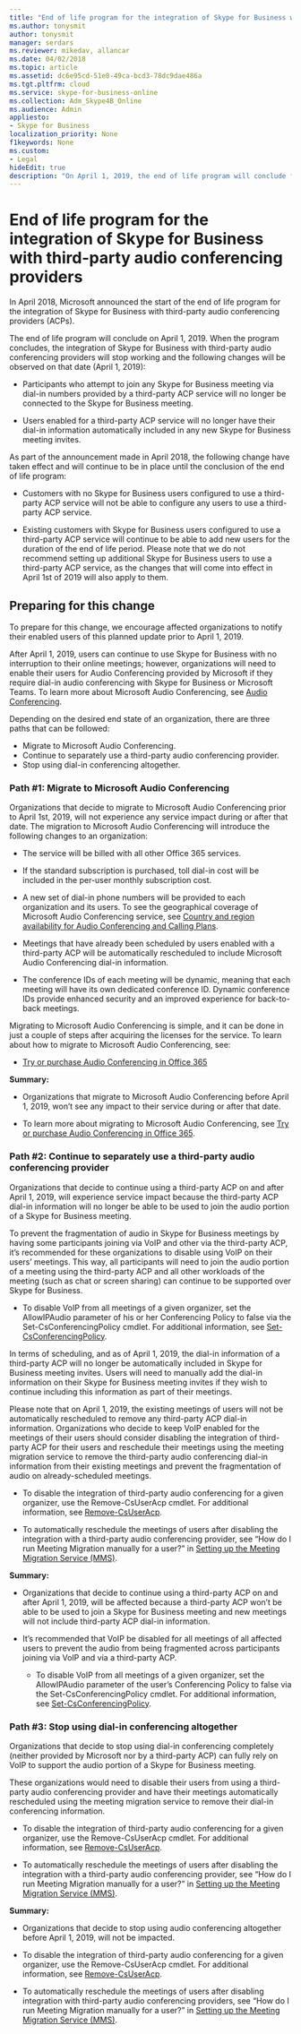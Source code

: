 ```yaml
---
title: "End of life program for the integration of Skype for Business with third-party audio conferencing providers "
ms.author: tonysmit
author: tonysmit
manager: serdars
ms.reviewer: mikedav, allancar
ms.date: 04/02/2018
ms.topic: article
ms.assetid: dc6e95cd-51e8-49ca-bcd3-78dc9dae486a
ms.tgt.pltfrm: cloud
ms.service: skype-for-business-online
ms.collection: Adm_Skype4B_Online
ms.audience: Admin
appliesto:
- Skype for Business
localization_priority: None
f1keywords: None
ms.custom:
- Legal
hideEdit: true
description: "On April 1, 2019, the end of life program will conclude for the integration of Skype for Business with third-party audio conferencing providers (3rd party ACP)." 
---
```


# End of life program for the integration of Skype for Business with third-party audio conferencing providers 

In April 2018, Microsoft announced the start of the end of life program for the integration of Skype for Business with third-party audio conferencing providers (ACPs). 

The end of life program will conclude on April 1, 2019. When the program concludes, the integration of Skype for Business with third-party audio conferencing providers will stop working and the following changes will be observed on that date (April 1, 2019): 

- Participants who attempt to join any Skype for Business meeting via dial-in numbers provided by a third-party ACP service will no longer be connected to the Skype for Business meeting.
 
- Users enabled for a third-party ACP service will no longer have their dial-in information automatically included in any new Skype for Business meeting invites. 

As part of the announcement made in April 2018, the following change have taken effect and will continue to be in place until the conclusion of the end of life program: 

- Customers with no Skype for Business users configured to use a third-party ACP service will not be able to configure any users to use a third-party ACP service. 

- Existing customers with Skype for Business users configured to use a third-party ACP service will continue to be able to add new users for the duration of the end of life period. Please note that we do not recommend setting up additional Skype for Business users to use a third-party ACP service, as the changes that will come into effect in April 1st of 2019 will also apply to them. 

## Preparing for this change

To prepare for this change, we encourage affected organizations to notify their enabled users of this planned update prior to April 1, 2019. 

After April 1, 2019, users can continue to use Skype for Business with no interruption to their online meetings; however, organizations will need to enable their users for Audio Conferencing provided by Microsoft if they require dial-in audio conferencing with Skype for Business or Microsoft Teams. To learn more about Microsoft Audio Conferencing, see [Audio Conferencing](https://products.office.com/en-us/skype-for-business/audio-conferencing). 

Depending on the desired end state of an organization, there are three paths that can be followed:

- Migrate to Microsoft Audio Conferencing. 
- Continue to separately use a third-party audio conferencing provider. 
- Stop using dial-in conferencing altogether.

### Path #1: Migrate to Microsoft Audio Conferencing   

Organizations that decide to migrate to Microsoft Audio Conferencing prior to April 1st, 2019, will not experience any service impact during or after that date. The migration to Microsoft Audio Conferencing will introduce the following changes to an organization: 

- The service will be billed with all other Office 365 services. 

- If the standard subscription is purchased, toll dial-in cost will be included in the per-user monthly subscription cost. 

- A new set of dial-in phone numbers will be provided to each organization and its users. To see the geographical coverage of Microsoft Audio Conferencing service, see [Country and region availability for Audio Conferencing and Calling Plans](../country-and-region-availability-for-audio-conferencing-and-calling-plans/country-and-region-availability-for-audio-conferencing-and-calling-plans.md).
 
- Meetings that have already been scheduled by users enabled with a third-party ACP will be automatically rescheduled to include Microsoft Audio Conferencing dial-in information.
 
- The conference IDs of each meeting will be dynamic, meaning that each meeting will have its own dedicated conference ID. Dynamic conference IDs provide enhanced security and an improved experience for back-to-back meetings.

Migrating to Microsoft Audio Conferencing is simple, and it can be done in just a couple of steps after acquiring the licenses for the service. To learn about how to migrate to Microsoft Audio Conferencing, see:

- [Try or purchase Audio Conferencing in Office 365](../audio-conferencing-in-office-365/try-or-purchase-audio-conferencing-in-office-365.md)
 
**Summary:**

- Organizations that migrate to Microsoft Audio Conferencing before April 1, 2019, won’t see any impact to their service during or after that date.

- To learn more about migrating to Microsoft Audio Conferencing, see [Try or purchase Audio Conferencing in Office 365](../audio-conferencing-in-office-365/try-or-purchase-audio-conferencing-in-office-365.md). 

### Path #2: Continue to separately use a third-party audio conferencing provider

Organizations that decide to continue using a third-party ACP on and after April 1, 2019, will experience service impact because the third-party ACP dial-in information will no longer be able to be used to join the audio portion of a Skype for Business meeting. 

To prevent the fragmentation of audio in Skype for Business meetings by having some participants joining via VoIP and other via the third-party ACP, it’s recommended for these organizations to disable using VoIP on their users’ meetings. This way, all participants will need to join the audio portion of a meeting using the third-party ACP and all other workloads of the meeting (such as chat or screen sharing) can continue to be supported over Skype for Business. 

- To disable VoIP from all meetings of a given organizer, set the AllowIPAudio parameter of his or her Conferencing Policy to false via the Set-CsConferencingPolicy cmdlet. For additional information, see [Set-CsConferencingPolicy](https://docs.microsoft.com/en-us/powershell/module/skype/set-csconferencingpolicy?view=skype-ps).
 
In terms of scheduling, and as of April 1, 2019, the dial-in information of a third-party ACP will no longer be automatically included in Skype for Business meeting invites. Users will need to manually add the dial-in information on their Skype for Business meeting invites if they wish to continue including this information as part of their meetings. 

Please note that on April 1, 2019, the existing meetings of users will not be automatically rescheduled to remove any third-party ACP dial-in information. Organizations who decide to keep VoIP enabled for the meetings of their users should consider disabling the integration of third-party ACP for their users and reschedule their meetings using the meeting migration service to remove the third-party audio conferencing dial-in information from their existing meetings and prevent the fragmentation of audio on already-scheduled meetings. 

- To disable the integration of third-party audio conferencing for a given organizer, use the Remove-CsUserAcp cmdlet. For additional information, see [Remove-CsUserAcp](https://docs.microsoft.com/en-us/powershell/module/skype/remove-csuseracp?view=skype-ps). 

- To automatically reschedule the meetings of users after disabling the integration with a third-party audio conferencing provider, see “How do I run Meeting Migration manually for a user?” in [Setting up the Meeting Migration Service (MMS)](../audio-conferencing-in-office-365/setting-up-the-meeting-migration-service-mms.md). 

**Summary:**

- Organizations that decide to continue using a third-party ACP on and after April 1, 2019, will be affected because a third-party ACP won’t be able to be used to join a Skype for Business meeting and new meetings will not include third-party ACP dial-in information. 

- It’s recommended that VoIP be disabled for all meetings of all affected users to prevent the audio from being fragmented across participants joining via VoIP and via a third-party ACP. 

    - To disable VoIP from all meetings of a given organizer, set the AllowIPAudio parameter of the user’s Conferencing Policy to false via the Set-CsConferencingPolicy cmdlet. For additional information, see [Set-CsConferencingPolicy](https://docs.microsoft.com/en-us/powershell/module/skype/set-csconferencingpolicy?view=skype-ps). 

### Path #3: Stop using dial-in conferencing altogether

Organizations that decide to stop using dial-in conferencing completely (neither provided by Microsoft nor by a third-party ACP) can fully rely on VoIP to support the audio portion of a Skype for Business meeting. 

These organizations would need to disable their users from using a third-party audio conferencing provider and have their meetings automatically rescheduled using the meeting migration service to remove their dial-in conferencing information. 

- To disable the integration of third-party audio conferencing for a given organizer, use the Remove-CsUserAcp cmdlet. For additional information, see [Remove-CsUserAcp](https://docs.microsoft.com/en-us/powershell/module/skype/remove-csuseracp?view=skype-ps). 

- To automatically reschedule the meetings of users after disabling the integration with a third-party audio conferencing provider, see “How do I run Meeting Migration manually for a user?” in [Setting up the Meeting Migration Service (MMS)](../audio-conferencing-in-office-365/setting-up-the-meeting-migration-service-mms.md). 

**Summary:** 

- Organizations that decide to stop using audio conferencing altogether before April 1, 2019, will not be impacted.

- To disable the integration of third-party audio conferencing for a given organizer, use the Remove-CsUserAcp cmdlet. For additional information, see [Remove-CsUserAcp](https://docs.microsoft.com/en-us/powershell/module/skype/remove-csuseracp?view=skype-ps). 

- To automatically reschedule the meetings of users after disabling integration with third-party audio conferencing providers, see “How do I run Meeting Migration manually for a user?” in [Setting up the Meeting Migration Service (MMS)](../audio-conferencing-in-office-365/setting-up-the-meeting-migration-service-mms.md).
